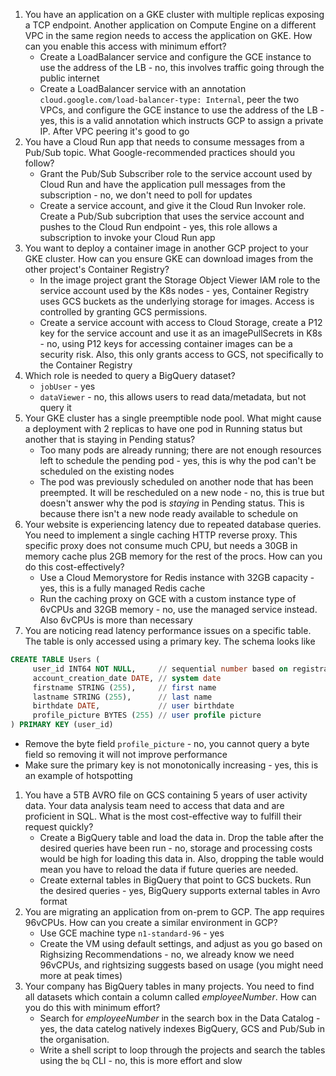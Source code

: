 1. You have an application on a GKE cluster with multiple replicas exposing a TCP endpoint. Another application on Compute Engine on a different VPC in the same region needs to access the application on GKE. How can you enable this access with minimum effort?
    * Create a LoadBalancer service and configure the GCE instance to use the address of the LB - no, this involves traffic going through the public internet
    * Create a LoadBalancer service with an annotation `cloud.google.com/load-balancer-type: Internal`, peer the two VPCs, and configure the GCE instance to use the address of the LB - yes, this is a valid annotation which instructs GCP to assign a private IP. After VPC peering it's good to go
1. You have a Cloud Run app that needs to consume messages from a Pub/Sub topic. What Google-recommended practices should you follow?
    * Grant the Pub/Sub Subscriber role to the service account used by Cloud Run and have the application pull messages from the subscription - no, we don't need to poll for updates
    * Create a service account, and give it the Cloud Run Invoker role. Create a Pub/Sub subcription that uses the service account and pushes to the Cloud Run endpoint - yes, this role allows a subscription to invoke your Cloud Run app
1. You want to deploy a container image in another GCP project to your GKE cluster. How can you ensure GKE can download images from the other project's Container Registry?
    * In the image project grant the Storage Object Viewer IAM role to the service account used by the K8s nodes - yes, Container Registry uses GCS buckets as the underlying storage for images. Access is controlled by granting GCS permissions.
    * Create a service account with access to Cloud Storage, create a P12 key for the service account and use it as an imagePullSecrets in K8s - no, using P12 keys for accessing container images can be a security risk. Also, this only grants access to GCS, not specifically to the Container Registry
1. Which role is needed to query a BigQuery dataset?
    * `jobUser` - yes
    * `dataViewer` - no, this allows users to read data/metadata, but not query it
1. Your GKE cluster has a single preemptible node pool. What might cause a deployment with 2 replicas to have one pod in Running status but another that is staying in Pending status?
    * Too many pods are already running; there are not enough resources left to schedule the pending pod - yes, this is why the pod can't be scheduled on the existing nodes
    * The pod was previously scheduled on another node that has been preempted. It will be rescheduled on a new node - no, this is true but doesn't answer why the pod is *staying* in Pending status. This is because there isn't a new node ready available to schedule on
1. Your website is experiencing latency due to repeated database queries. You need to implement a single caching HTTP reverse proxy. This specific proxy does not consume much CPU, but needs a 30GB in memory cache plus 2GB memory for the rest of the procs. How can you do this cost-effectively?
    * Use a Cloud Memorystore for Redis instance with 32GB capacity - yes, this is a fully managed Redis cache
    * Run the caching proxy on GCE with a custom instance type of 6vCPUs and 32GB memory - no, use the managed service instead. Also 6vCPUs is more than necessary
1. You are noticing read latency performance issues on a specific table. The table is only accessed using a primary key. The schema looks like
```sql
CREATE TABLE Users (
     user_id INT64 NOT NULL,     // sequential number based on registration number
     account_creation_date DATE, // system date
     firstname STRING (255),     // first name
     lastname STRING (255),      // last name
     birthdate DATE,             // user birthdate
     profile_picture BYTES (255) // user profile picture
) PRIMARY KEY (user_id)
```
* Remove the byte field `profile_picture` - no, you cannot query a byte field so removing it will not improve performance
* Make sure the primary key is not monotonically increasing - yes, this is an example of hotspotting
1. You have a 5TB AVRO file on GCS containing 5 years of user activity data. Your data analysis team need to access that data and are proficient in SQL. What is the most cost-effective way to fulfill their request quickly?
    * Create a BigQuery table and load the data in. Drop the table after the desired queries have been run - no, storage and processing costs would be high for loading this data in. Also, dropping the table would mean you have to reload the data if future queries are needed.
    * Create external tables in BigQuery that point to GCS buckets. Run the desired queries - yes, BigQuery supports external tables in Avro format
1. You are migrating an application from on-prem to GCP. The app requires 96vCPUs. How can you create a similar environment in GCP?
    * Use GCE machine type `n1-standard-96` - yes
    * Create the VM using default settings, and adjust as you go based on Righsizing Recommendations - no, we already know we need 96vCPUs, and rightsizing suggests based on usage (you might need more at peak times)
1. Your company has BigQuery tables in many projects. You need to find all datasets which contain a column called _employeeNumber_. How can you do this with minimum effort?
    * Search for _employeeNumber_ in the search box in the Data Catalog - yes, the data catelog natively indexes BigQuery, GCS and Pub/Sub in the organisation.
    * Write a shell script to loop through the projects and search the tables using the `bq` CLI - no, this is more effort and slow

